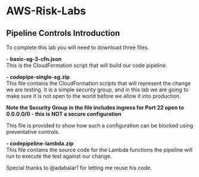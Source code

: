 # AWS-Risk-Labs
## Pipeline Controls Introduction

To complete this lab you will need to download three files.  

**- basic-sg-3-cfn.json**  
This is the CloudFormation script that will build our code pipeline.

**- codepipe-single-sg.zip**  
This file contains the CloudFormation scripts that will represent the change we are testing. It is a simple security group, and in this lab we are going to make sure it is not open to the world before we allow it into production.  

**Note the Security Group in the file includes ingress for Port 22 open to 0.0.0.0/0 - this is NOT a secure configuration**

This file is provided to show how such a configuration can be blocked using preventative controls.

**- codepipeline-lambda.zip**  
This file contains the source code for the Lambda functions the pipeline will run to execute the test against our change.

Special thanks to @adabalar1 for letting me reuse his code.
